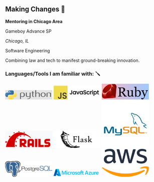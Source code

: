 ## Making Changes 👋
**Mentoring in Chicago Area**

Gameboy Advance SP

*Chicago, IL*

Software Engineering

Combining law and tech to manifest ground-breaking innovation. 

### Languages/Tools I am familiar with: 🪛
<img src="/python.png" style="width:150px; height: 30px;">
<img src="/javascript.png" style="width:150px">
<img src="/ruby.png" style="width:150px">
<img src="/rails.png" style="width:150px">
<img src="/flask.png" style="width:150px">
<img src="/mysql.png" style="width:150px">
<img src="/postgresql.png" style="width:150px">
<img src="/azure.png" style="width:150px">
<img src="/aws.png" style="width:150px">
<!--
**BlueUnderBoy/BlueUnderBoy** is a ✨ _special_ ✨ repository because its `README.md` (this file) appears on your GitHub profile.

Here are some ideas to get you started:

- 🔭 I’m currently working on ...
- 🌱 I’m currently learning ...
- 👯 I’m looking to collaborate on ...
- 🤔 I’m looking for help with ...
- 💬 Ask me about ...
- 📫 How to reach me: ...
- 😄 Pronouns: ...
- ⚡ Fun fact: ...
-->
